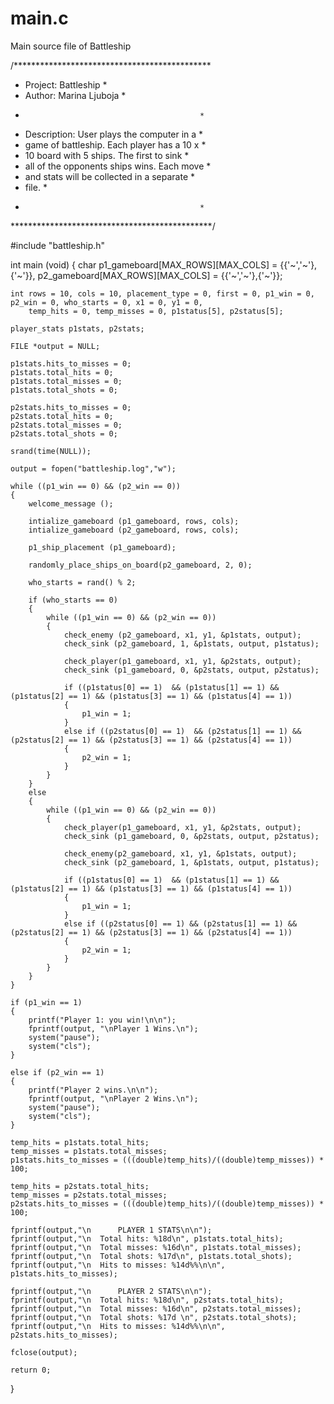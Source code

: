 # main.c
Main source file of Battleship

/*********************************************
* Project: Battleship                        *
* Author: Marina Ljuboja                     *
*                                            *
* Description: User plays the computer in a  *
* game of battleship. Each player has a 10 x *
* 10 board with 5 ships. The first to sink   *
* all of the opponents ships wins. Each move *
* and stats will be collected in a separate  *
* file.                                      *
*                                            *
**********************************************/

#include "battleship.h"

int main (void)
{
	char p1_gameboard[MAX_ROWS][MAX_COLS] = {{'~','~'},{'~'}}, p2_gameboard[MAX_ROWS][MAX_COLS] = {{'~','~'},{'~'}};

	int rows = 10, cols = 10, placement_type = 0, first = 0, p1_win = 0, p2_win = 0, who_starts = 0, x1 = 0, y1 = 0,
		temp_hits = 0, temp_misses = 0, p1status[5], p2status[5];      

	player_stats p1stats, p2stats;

	FILE *output = NULL;

	p1stats.hits_to_misses = 0;
	p1stats.total_hits = 0;
	p1stats.total_misses = 0;
	p1stats.total_shots = 0;

	p2stats.hits_to_misses = 0;
	p2stats.total_hits = 0;
	p2stats.total_misses = 0;
	p2stats.total_shots = 0;
	
	srand(time(NULL));

	output = fopen("battleship.log","w");

	while ((p1_win == 0) && (p2_win == 0))
	{
		welcome_message ();

		intialize_gameboard (p1_gameboard, rows, cols);
		intialize_gameboard (p2_gameboard, rows, cols);

		p1_ship_placement (p1_gameboard);
			
		randomly_place_ships_on_board(p2_gameboard, 2, 0);

		who_starts = rand() % 2;

		if (who_starts == 0)
		{
			while ((p1_win == 0) && (p2_win == 0))
			{
				check_enemy (p2_gameboard, x1, y1, &p1stats, output);
				check_sink (p2_gameboard, 1, &p1stats, output, p1status);
				
				check_player(p1_gameboard, x1, y1, &p2stats, output);
				check_sink (p1_gameboard, 0, &p2stats, output, p2status);

				if ((p1status[0] == 1)  && (p1status[1] == 1) && (p1status[2] == 1) && (p1status[3] == 1) && (p1status[4] == 1))
				{
					p1_win = 1;
				}
				else if ((p2status[0] == 1)  && (p2status[1] == 1) && (p2status[2] == 1) && (p2status[3] == 1) && (p2status[4] == 1))
				{
					p2_win = 1;
				}
			}
		}
		else 
		{
			while ((p1_win == 0) && (p2_win == 0))
			{
				check_player(p1_gameboard, x1, y1, &p2stats, output);
				check_sink (p1_gameboard, 0, &p2stats, output, p2status);

				check_enemy(p2_gameboard, x1, y1, &p1stats, output);
				check_sink (p2_gameboard, 1, &p1stats, output, p1status);

				if ((p1status[0] == 1)  && (p1status[1] == 1) && (p1status[2] == 1) && (p1status[3] == 1) && (p1status[4] == 1))
				{
					p1_win = 1;
				}
				else if ((p2status[0] == 1) && (p2status[1] == 1) && (p2status[2] == 1) && (p2status[3] == 1) && (p2status[4] == 1))
				{
					p2_win = 1;
				}
			}
		}
	}

	if (p1_win == 1)
	{
		printf("Player 1: you win!\n\n");
		fprintf(output, "\nPlayer 1 Wins.\n");
		system("pause");
		system("cls");
	}

	else if (p2_win == 1)
	{
		printf("Player 2 wins.\n\n");
		fprintf(output, "\nPlayer 2 Wins.\n");
		system("pause");
		system("cls");
	}

	temp_hits = p1stats.total_hits;
	temp_misses = p1stats.total_misses;
	p1stats.hits_to_misses = (((double)temp_hits)/((double)temp_misses)) * 100;

	temp_hits = p2stats.total_hits;
	temp_misses = p2stats.total_misses;
	p2stats.hits_to_misses = (((double)temp_hits)/((double)temp_misses)) * 100;

	fprintf(output,"\n      PLAYER 1 STATS\n\n");
	fprintf(output,"\n  Total hits: %18d\n", p1stats.total_hits);
	fprintf(output,"\n  Total misses: %16d\n", p1stats.total_misses);
	fprintf(output,"\n  Total shots: %17d\n", p1stats.total_shots);
	fprintf(output,"\n  Hits to misses: %14d%%\n\n", p1stats.hits_to_misses);

	fprintf(output,"\n      PLAYER 2 STATS\n\n");
	fprintf(output,"\n  Total hits: %18d\n", p2stats.total_hits);
	fprintf(output,"\n  Total misses: %16d\n", p2stats.total_misses);
	fprintf(output,"\n  Total shots: %17d \n", p2stats.total_shots);
	fprintf(output,"\n  Hits to misses: %14d%%\n\n", p2stats.hits_to_misses);

	fclose(output);

	return 0;

}
